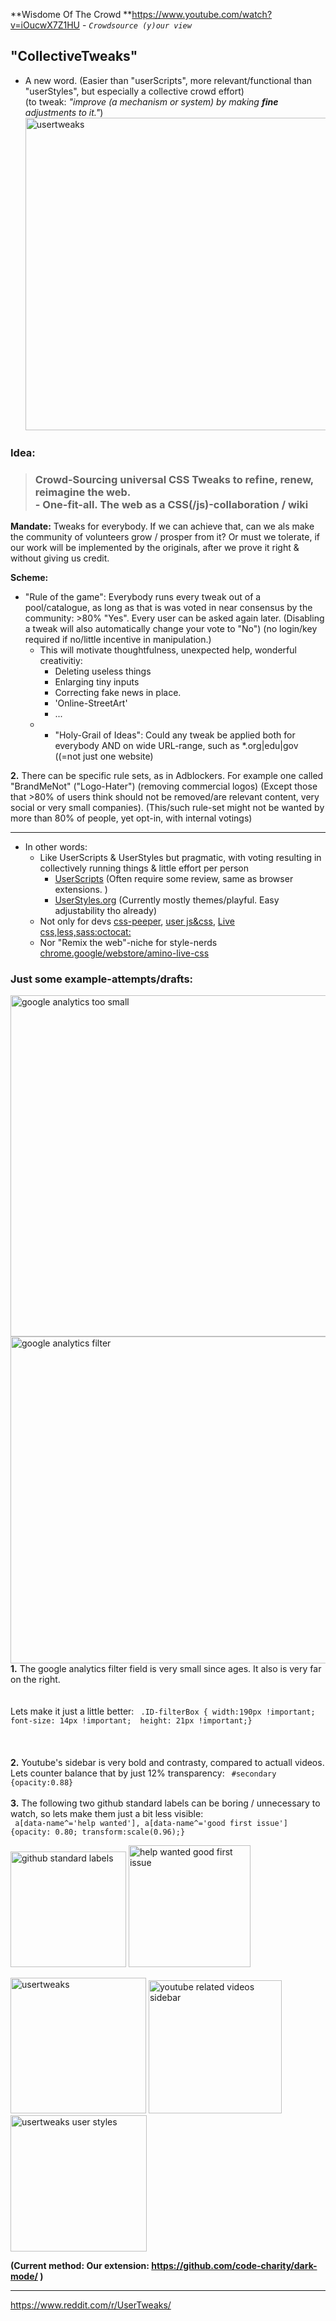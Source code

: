 **Wisdome Of The Crowd **https://www.youtube.com/watch?v=iOucwX7Z1HU  -  _`Crowdsource (y)our view`_

## "CollectiveTweaks"   

 - A new word. (Easier than "userScripts", more relevant/functional than "userStyles", but especially a collective crowd effort) <br> (to tweak: _"improve (a mechanism or system) by making **fine** adjustments to it."_) <br>
<img width="500" alt="usertweaks" src="https://user-images.githubusercontent.com/25022245/115540770-a7485500-a29e-11eb-9a98-c54a7a3823fb.png"><br>

### **Idea:**  
> ### Crowd-Sourcing universal CSS Tweaks to refine, renew, reimagine the web.  <br> - One-fit-all. The web as a CSS(/js)-collaboration / wiki  

**Mandate:**
Tweaks for everybody.    If we can achieve that, can we als make the community of volunteers grow / prosper from it? 
Or must we tolerate, if our work will be implemented by the originals, after we prove it right & without giving us credit.

**Scheme:** 
- "Rule of the game": Everybody runs every tweak out of a pool/catalogue, as long as that is was voted in near consensus by the community:  >80%  "Yes".  Every user can be asked again later. (Disabling a tweak will also automatically change your vote to "No")  (no login/key required if no/little incentive in manipulation.)
    - This will motivate thoughtfulness, unexpected help, wonderful creativitiy: 
        - Deleting useless things 
        - Enlarging tiny inputs
        - Correcting fake news in place.
        - 'Online-StreetArt'
        - ...
     -  + "Holy-Grail of Ideas": Could any tweak be applied both for everybody AND on wide URL-range, such as *.org|edu|gov ((=not just one website)  

**2.** There can be specific rule sets, as in Adblockers.  For example one called "BrandMeNot" ("Logo-Hater") (removing commercial logos) (Except those that >80% of users think should not be removed/are relevant content, very social or very small companies). (This/such rule-set might not be wanted by more than 80% of people, yet opt-in, with internal votings)

-------------

   - In other words:
     -   Like UserScripts & UserStyles but pragmatic, with voting resulting in collectively running  things & little effort per person
         - [UserScripts](https://greasyfork.org) (Often require some review, same as browser extensions. ) 
         - [UserStyles.org](https://userstyles.org) (Currently mostly themes/playful. Easy adjustability tho already) 
     - Not only for devs [css-peeper](https://chrome.google.com/webstore/detail/css-peeper/mbnbehikldjhnfehhnaidhjhoofhpehk), [user js&css](https://chrome.google.com/webstore/detail/user-javascript-and-css/nbhcbdghjpllgmfilhnhkllmkecfmpld), [Live css,less,sass:octocat:](https://github.com/webextensions/live-css-editor) 
     - Nor "Remix the web"-niche for style-nerds [chrome.google/webstore/amino-live-css](https://chrome.google.com/webstore/detail/amino-live-css-editor/pbcpfbcibpcbfbmddogfhcijfpboeaaf)

###  Just some example-attempts/drafts:
<img align="right" width="546" alt="google analytics too small" src="https://user-images.githubusercontent.com/25022245/115553367-9fdc7800-a2ad-11eb-8d86-9b5ac951e457.png"> 
<img align="right" width="523" alt="google analytics filter" src="https://user-images.githubusercontent.com/25022245/115553364-9f43e180-a2ad-11eb-91f2-faf7d2f63272.png"> 
<b>1.</b> The google analytics filter field is very small since ages. It also is very far on the right. 
<br><br><br> Lets make it just a little better: <code> .ID-filterBox { width:190px !important;  font-size: 14px !important;  height: 21px !important;} </code><br>
<br><br><br><b>2.</b> Youtube's sidebar is very bold and contrasty, compared to actuall videos. Lets counter balance that by just 12% transparency: <code> #secondary {opacity:0.88} </code><br> <br> <b>3.</b> The following two github standard labels can be boring / unnecessary to watch, so lets make them just a bit less visible: <br>
<code> a[data-name^='help wanted'], a[data-name^='good first issue'] {opacity: 0.80; transform:scale(0.96);} </code>


<img width="185" alt="github standard labels" src="https://user-images.githubusercontent.com/25022245/115553356-9eab4b00-a2ad-11eb-9c1e-e06fc2f23a93.png"> <img width="195" alt="help wanted good first issue" src="https://user-images.githubusercontent.com/25022245/115553361-9f43e180-a2ad-11eb-8fb8-6a6aded8f703.png">

<img width="217" alt="usertweaks" src="https://user-images.githubusercontent.com/25022245/115553355-9d7a1e00-a2ad-11eb-95a0-797a8aacb266.png">  <img width="213" alt="youtube related videos sidebar" src="https://user-images.githubusercontent.com/25022245/115606631-3e83cb80-a2e4-11eb-8ceb-9058c8115c76.png"> <img  width="218" alt="usertweaks user styles" src="https://user-images.githubusercontent.com/25022245/115553357-9eab4b00-a2ad-11eb-86b9-611129f197e0.png"> 

**(Current method: Our extension: https://github.com/code-charity/dark-mode/ )**

-----

https://www.reddit.com/r/UserTweaks/


